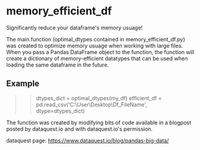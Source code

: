 # memory_efficient_df

Significantly reduce your dataframe's memory usuage! 

The main function (optimal_dtypes contained in memory_efficient_df.py) was created to optimize memory usuage when working with large files. When you pass a Pandas DataFrame object to the function, the function will create a dictionary of memory-efficient datatypes that can be used when loading the same dataframe in the future.

## Example

>> dtypes_dict = optimal_dtypes(my_df)
>> efficient_df = pd.read_csv('C:\User\Desktop\Df_FileName', dtype=dtypes_dict)

The function was created by modifying bits of code available in a blogpost posted by dataquest.io and with dataquest.io's permission. 

dataquest page: https://www.dataquest.io/blog/pandas-big-data/
